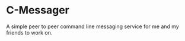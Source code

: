 # C-Messager
A simple peer to peer command line messaging service for me and my friends to work on.
